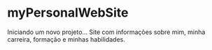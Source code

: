 # myPersonalWebSite
Iniciando um novo projeto...
Site com informações sobre mim, minha carreira, formação e minhas habilidades.
